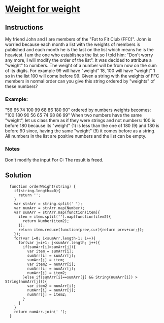 # [Weight for weight](https://www.codewars.com/kata/weight-for-weight/train/javascript)

## Instructions
  My friend John and I are members of the "Fat to Fit Club (FFC)". John is worried because each month a list with the weights of members is published and each month he is the last on the list which means he is the heaviest.
  I am the one who establishes the list so I told him: "Don't worry any more, I will modify the order of the list". It was decided to attribute a "weight" to numbers. The weight of a number will be from now on the sum of its digits.
  For example 99 will have "weight" 18, 100 will have "weight" 1 so in the list 100 will come before 99. Given a string with the weights of FFC members in normal order can you give this string ordered by "weights" of these numbers?

### Example:
  "56 65 74 100 99 68 86 180 90" ordered by numbers weights becomes: "100 180 90 56 65 74 68 86 99"
  When two numbers have the same "weight", let us class them as if they were strings and not numbers: 100 is before 180 because its "weight" (1) is less than the one of 180 (9) and 180 is before 90 since, having the same "weight" (9) it comes before as a string.
  All numbers in the list are positive numbers and the list can be empty.

### Notes
  Don't modify the input
  For C: The result is freed.
    
  
  
## Solution

```
  function orderWeight(string) {
    if(string.length==0){
      return '';
    }
    var strArr = string.split(' ');
    var numArr = strArr.map(Number);
    var sumArr = strArr.map(function(item){
      item = item.split('').map(function(item2){
        return Number(item2);
      });
      return item.reduce(function(prev,cur){return prev+cur;});
    });
    for(var i=0; i<sumArr.length-1; i++){
      for(var j=i+1; j<sumArr.length; j++){
        if(sumArr[i]>sumArr[j]){
          var item = sumArr[i];
          sumArr[i] = sumArr[j];
          sumArr[j] = item;
          var item2 = numArr[i];
          numArr[i] = numArr[j];
          numArr[j] = item2;
        }else if(sumArr[i]==sumArr[j] && String(numArr[i]) > String(numArr[j])){      
          var item2 = numArr[i];
          numArr[i] = numArr[j];
          numArr[j] = item2;
        }
      }
    }
    return numArr.join(' ');
  }
```

